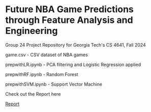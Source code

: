 # Future NBA Game Predictions through Feature Analysis and Engineering
Group 24 Project Repository for Georgia Tech's CS 4641, Fall 2024

game.csv - CSV dataset of NBA games

prepwithLR.ipynb - PCA filtering and Logistic Regression applied

prepwithRF.ipynb - Random Forest

prepwithSVM.ipynb - Support Vector Machine

Check out the Report here

[Report](https://endeavored.github.io/cs4641/)

